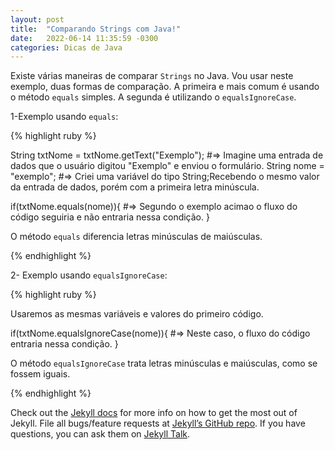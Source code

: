 ```yaml
---
layout: post
title:  "Comparando Strings com Java!"
date:   2022-06-14 11:35:59 -0300
categories: Dicas de Java
---
```

Existe várias maneiras de comparar `Strings` no Java. Vou usar neste exemplo, duas formas de comparação. A primeira e mais comum é usando o método `equals` simples. A segunda é utilizando o `equalsIgnoreCase`.


1-Exemplo usando `equals`:

{% highlight ruby %}

String txtNome = txtNome.getText("Exemplo"); #=> Imagine uma entrada de dados que o usuário digitou "Exemplo" e enviou o formulário.
String nome = "exemplo"; #=> Criei uma variável do tipo String;Recebendo o mesmo valor da entrada de dados, porém com a primeira letra minúscula.

if(txtNome.equals(nome)){
  #=> Segundo o exemplo acimao o fluxo do código seguiria e não entraria nessa condição.
}

O método `equals` diferencia letras minúsculas de maiúsculas.

{% endhighlight %}

2- Exemplo usando `equalsIgnoreCase`:

{% highlight ruby %}

Usaremos as mesmas variáveis e valores do primeiro código.

if(txtNome.equalsIgnoreCase(nome)){
  #=> Neste caso, o fluxo do código entraria nessa condição.
}

O método `equalsIgnoreCase` trata letras minúsculas e maiúsculas, como se fossem iguais.

{% endhighlight %}

Check out the [Jekyll docs][jekyll-docs] for more info on how to get the most out of Jekyll. File all bugs/feature requests at [Jekyll’s GitHub repo][jekyll-gh]. If you have questions, you can ask them on [Jekyll Talk][jekyll-talk].

[jekyll-docs]: https://jekyllrb.com/docs/home
[jekyll-gh]:   https://github.com/jekyll/jekyll
[jekyll-talk]: https://talk.jekyllrb.com/
